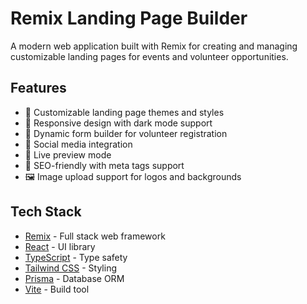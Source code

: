 # Remix Landing Page Builder

A modern web application built with Remix for creating and managing customizable landing pages for events and volunteer opportunities.

## Features

- 🎨 Customizable landing page themes and styles
- 📱 Responsive design with dark mode support
- 📝 Dynamic form builder for volunteer registration
- 🔗 Social media integration
- 👀 Live preview mode
- 🎯 SEO-friendly with meta tags support
- 🖼️ Image upload support for logos and backgrounds

## Tech Stack

- [Remix](https://remix.run/) - Full stack web framework
- [React](https://reactjs.org/) - UI library
- [TypeScript](https://www.typescriptlang.org/) - Type safety
- [Tailwind CSS](https://tailwindcss.com/) - Styling
- [Prisma](https://www.prisma.io/) - Database ORM
- [Vite](https://vitejs.dev/) - Build tool